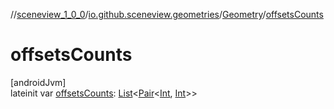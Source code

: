 //[sceneview_1_0_0](../../../index.md)/[io.github.sceneview.geometries](../index.md)/[Geometry](index.md)/[offsetsCounts](offsets-counts.md)

# offsetsCounts

[androidJvm]\
lateinit var [offsetsCounts](offsets-counts.md): [List](https://kotlinlang.org/api/latest/jvm/stdlib/kotlin.collections/-list/index.html)&lt;[Pair](https://kotlinlang.org/api/latest/jvm/stdlib/kotlin/-pair/index.html)&lt;[Int](https://kotlinlang.org/api/latest/jvm/stdlib/kotlin/-int/index.html), [Int](https://kotlinlang.org/api/latest/jvm/stdlib/kotlin/-int/index.html)&gt;&gt;
